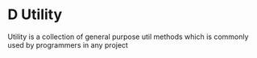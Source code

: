 # D Utility
Utility is a collection of general purpose util methods which is commonly used by programmers in any project

